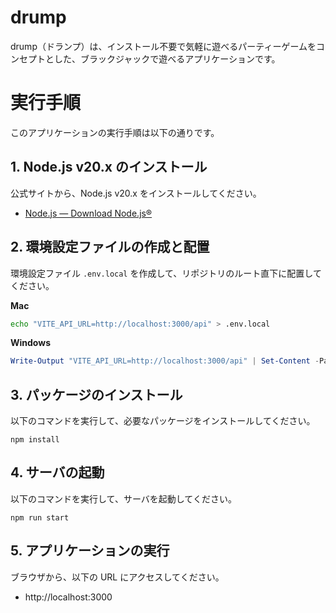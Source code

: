 # drump

drump（ドランプ）は、インストール不要で気軽に遊べるパーティーゲームをコンセプトとした、ブラックジャックで遊べるアプリケーションです。


# 実行手順

このアプリケーションの実行手順は以下の通りです。

## 1. Node.js v20.x のインストール

公式サイトから、Node.js v20.x をインストールしてください。

- [Node.js — Download Node.js®](https://nodejs.org/en/download/)

## 2. 環境設定ファイルの作成と配置

環境設定ファイル `.env.local` を作成して、リポジトリのルート直下に配置してください。

**Mac**

```bash
echo "VITE_API_URL=http://localhost:3000/api" > .env.local
```

**Windows**

```PowerShell
Write-Output "VITE_API_URL=http://localhost:3000/api" | Set-Content -Path .env.local -Encoding utf8
```

## 3. パッケージのインストール

以下のコマンドを実行して、必要なパッケージをインストールしてください。

```
npm install
```

## 4. サーバの起動

以下のコマンドを実行して、サーバを起動してください。

```
npm run start
```

## 5. アプリケーションの実行

ブラウザから、以下の URL にアクセスしてください。

- http://localhost:3000
